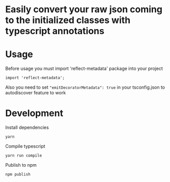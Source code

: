 # Easily convert your raw json coming to the initialized classes with typescript annotations


# Usage
Before usage you must import 'reflect-metadata' package into your project
```
import 'reflect-metadata';
```
Also you need to set ```"emitDecoratorMetadata": true``` in your tsconfig.json to autodiscover feature to work


# Development


Install dependencies
```
yarn
```


Compile typescript
```
yarn run compile
```


Publish to npm
```
npm publish
```
